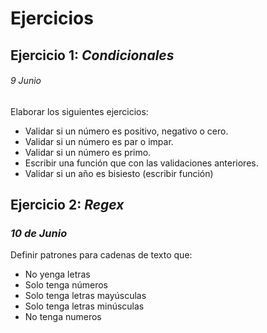 # Ejercicios

## Ejercicio 1: *Condicionales*
###### *9 Junio*
Elaborar los siguientes ejercicios:
* Validar si un número es positivo, negativo o cero.
* Validar si un número es par o impar.
* Validar si un número es primo.
* Escribir una función que con las validaciones anteriores.
* Validar si un año es bisiesto (escribir función)

## Ejercicio 2: *Regex*
### *10 de Junio*
Definir patrones para cadenas de texto que:
* No yenga letras
* Solo tenga números
* Solo tenga letras mayúsculas
* Solo tenga letras minúsculas
* No tenga numeros


 